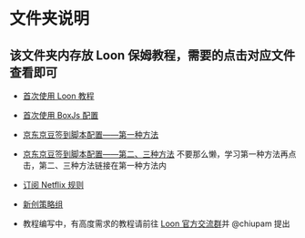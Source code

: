 # 文件夹说明

## 该文件夹内存放 Loon 保姆教程，需要的点击对应文件查看即可

- [首次使用 Loon 教程](https://github.com/chiupam/tutorial/blob/master/Loon/Frist.md)

- [首次使用 BoxJs 配置](https://github.com/chiupam/tutorial/blob/master/Loon/BoxJS.md)

- [京东京豆签到脚本配置——第一种方法](https://github.com/chiupam/tutorial/blob/master/Loon/JD_DailyBonus_1.md)

- [京东京豆签到脚本配置——第二、三种方法](https://github.com/chiupam/tutorial/blob/master/Loon/JD_DailyBonus_1.md) 不要那么懒，学习第一种方法再点击，第二、三种方法链接在第一种方法内

- [订阅 Netflix 规则](https://github.com/chiupam/tutorial/blob/master/Loon/Rule_Netflix.md) 

- [新创策略组](https://github.com/chiupam/tutorial/blob/master/Loon/Proxy_Group.md) 

- 教程编写中，有高度需求的教程请前往 [Loon 官方交流群](https://t.me/Loon0x00)并 @chiupam 提出
